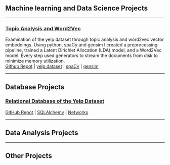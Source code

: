 ## Machine learning and Data Science Projects

---

### [Topic Analysis and Word2Vec](/Topic_analysis_word2vec.md)

Examination of the yelp dataset through topic analysis and word2vec vector embeddings. Using python, spaCy and gensim I created a preprocessing pipeline, trained a Latent Dirichlet Allocation (LDA) model, and a Word2Vec model. Every step used generators to stream the documents from disk to minimize memory utilization.<br>
[Github Repot](https://github.com/Alkoopman85/Word2Vec-and-Topic-Analysis-Yelp-Reviews) | [yelp dataset](https://www.yelp.com/dataset) | [spaCy](https://spacy.io/) | [gensim](https://radimrehurek.com/gensim/index.html)

---

## Database Projects
### [Relational Database of the Yelp Dataset](/yelp_database.md)

[GitHub Repot](https://github.com/Alkoopman85/Yelp_sqlite_database) | [SQLAlchemy]() | [Networkx]()

---

## Data Analysis Projects

---

## Other Projects
